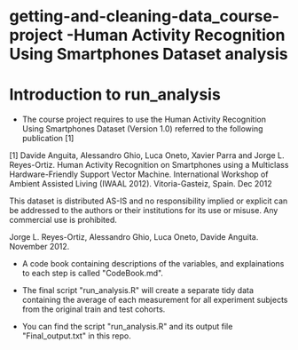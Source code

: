 # getting-and-cleaning-data_course-project -Human Activity Recognition Using Smartphones Dataset analysis

# Introduction to run_analysis

* The course project requires to use the Human Activity Recognition Using Smartphones Dataset (Version 1.0) referred to the following publication [1] 

[1] Davide Anguita, Alessandro Ghio, Luca Oneto, Xavier Parra and Jorge L. Reyes-Ortiz. Human Activity Recognition on Smartphones using a Multiclass Hardware-Friendly Support Vector Machine. International Workshop of Ambient Assisted Living (IWAAL 2012). Vitoria-Gasteiz, Spain. Dec 2012

This dataset is distributed AS-IS and no responsibility implied or explicit can be addressed to the authors or their institutions for its use or misuse. Any commercial use is prohibited.

Jorge L. Reyes-Ortiz, Alessandro Ghio, Luca Oneto, Davide Anguita. November 2012.


* A code book containing descriptions of the variables, and explainations to each step is called "CodeBook.md". 

* The final script "run_analysis.R" will create a separate tidy data containing the average of each measurement for all experiment subjects from the original train and test cohorts.
 
* You can find the script "run_analysis.R" and its output file "Final_output.txt" in this repo.


